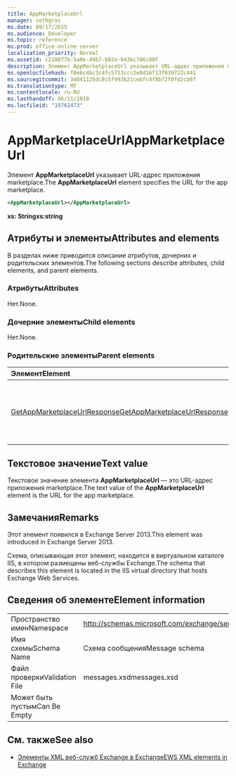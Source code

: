 ```yaml
---
title: AppMarketplaceUrl
manager: sethgros
ms.date: 09/17/2015
ms.audience: Developer
ms.topic: reference
ms.prod: office-online-server
localization_priority: Normal
ms.assetid: c228877b-5a0e-49b7-b82e-043bc786c80f
description: Элемент AppMarketplaceUrl указывает URL-адрес приложения marketplace.
ms.openlocfilehash: f8e6c4bc3c4fc5713ccc2e0d16f13f039722c441
ms.sourcegitcommit: 34041125dc8c5f993b21cebfc4f8b72f0fd2cb6f
ms.translationtype: MT
ms.contentlocale: ru-RU
ms.lasthandoff: 06/11/2018
ms.locfileid: "19761473"
---
```

# <a name="appmarketplaceurl"></a><span data-ttu-id="152c9-103">AppMarketplaceUrl</span><span class="sxs-lookup"><span data-stu-id="152c9-103">AppMarketplaceUrl</span></span>

<span data-ttu-id="152c9-104">Элемент **AppMarketplaceUrl** указывает URL-адрес приложения marketplace.</span><span class="sxs-lookup"><span data-stu-id="152c9-104">The **AppMarketplaceUrl** element specifies the URL for the app marketplace.</span></span> 
  
```XML
<AppMarketplaceUrl></AppMarketplaceUrl>
```

 <span data-ttu-id="152c9-105">**xs: String**</span><span class="sxs-lookup"><span data-stu-id="152c9-105">**xs:string**</span></span>
## <a name="attributes-and-elements"></a><span data-ttu-id="152c9-106">Атрибуты и элементы</span><span class="sxs-lookup"><span data-stu-id="152c9-106">Attributes and elements</span></span>

<span data-ttu-id="152c9-107">В разделах ниже приводится описание атрибутов, дочерних и родительских элементов.</span><span class="sxs-lookup"><span data-stu-id="152c9-107">The following sections describe attributes, child elements, and parent elements.</span></span>
  
### <a name="attributes"></a><span data-ttu-id="152c9-108">Атрибуты</span><span class="sxs-lookup"><span data-stu-id="152c9-108">Attributes</span></span>

<span data-ttu-id="152c9-109">Нет.</span><span class="sxs-lookup"><span data-stu-id="152c9-109">None.</span></span>
  
### <a name="child-elements"></a><span data-ttu-id="152c9-110">Дочерние элементы</span><span class="sxs-lookup"><span data-stu-id="152c9-110">Child elements</span></span>

<span data-ttu-id="152c9-111">Нет.</span><span class="sxs-lookup"><span data-stu-id="152c9-111">None.</span></span>
  
### <a name="parent-elements"></a><span data-ttu-id="152c9-112">Родительские элементы</span><span class="sxs-lookup"><span data-stu-id="152c9-112">Parent elements</span></span>

|<span data-ttu-id="152c9-113">**Элемент**</span><span class="sxs-lookup"><span data-stu-id="152c9-113">**Element**</span></span>|<span data-ttu-id="152c9-114">**Описание**</span><span class="sxs-lookup"><span data-stu-id="152c9-114">**Description**</span></span>|
|:-----|:-----|
|[<span data-ttu-id="152c9-115">GetAppMarketplaceUrlResponse</span><span class="sxs-lookup"><span data-stu-id="152c9-115">GetAppMarketplaceUrlResponse</span></span>](getappmarketplaceurlresponse.md) <br/> |<span data-ttu-id="152c9-116">Задает сообщение ответа на запрос **GetAppMarketplaceUrl** .</span><span class="sxs-lookup"><span data-stu-id="152c9-116">Specifies the response message for a **GetAppMarketplaceUrl** request.</span></span>  <br/> |
   
## <a name="text-value"></a><span data-ttu-id="152c9-117">Текстовое значение</span><span class="sxs-lookup"><span data-stu-id="152c9-117">Text value</span></span>

<span data-ttu-id="152c9-118">Текстовое значение элемента **AppMarketplaceUrl** — это URL-адрес приложения marketplace.</span><span class="sxs-lookup"><span data-stu-id="152c9-118">The text value of the **AppMarketplaceUrl** element is the URL for the app marketplace.</span></span> 
  
## <a name="remarks"></a><span data-ttu-id="152c9-119">Замечания</span><span class="sxs-lookup"><span data-stu-id="152c9-119">Remarks</span></span>

<span data-ttu-id="152c9-120">Этот элемент появился в Exchange Server 2013.</span><span class="sxs-lookup"><span data-stu-id="152c9-120">This element was introduced in Exchange Server 2013.</span></span>
  
<span data-ttu-id="152c9-121">Схема, описывающая этот элемент, находится в виртуальном каталоге IIS, в котором размещены веб-службы Exchange.</span><span class="sxs-lookup"><span data-stu-id="152c9-121">The schema that describes this element is located in the IIS virtual directory that hosts Exchange Web Services.</span></span>
  
## <a name="element-information"></a><span data-ttu-id="152c9-122">Сведения об элементе</span><span class="sxs-lookup"><span data-stu-id="152c9-122">Element information</span></span>

|||
|:-----|:-----|
|<span data-ttu-id="152c9-123">Пространство имен</span><span class="sxs-lookup"><span data-stu-id="152c9-123">Namespace</span></span>  <br/> |http://schemas.microsoft.com/exchange/services/2006/messages  <br/> |
|<span data-ttu-id="152c9-124">Имя схемы</span><span class="sxs-lookup"><span data-stu-id="152c9-124">Schema Name</span></span>  <br/> |<span data-ttu-id="152c9-125">Схема сообщения</span><span class="sxs-lookup"><span data-stu-id="152c9-125">Message schema</span></span>  <br/> |
|<span data-ttu-id="152c9-126">Файл проверки</span><span class="sxs-lookup"><span data-stu-id="152c9-126">Validation File</span></span>  <br/> |<span data-ttu-id="152c9-127">messages.xsd</span><span class="sxs-lookup"><span data-stu-id="152c9-127">messages.xsd</span></span>  <br/> |
|<span data-ttu-id="152c9-128">Может быть пустым</span><span class="sxs-lookup"><span data-stu-id="152c9-128">Can Be Empty</span></span>  <br/> ||
   
## <a name="see-also"></a><span data-ttu-id="152c9-129">См. также</span><span class="sxs-lookup"><span data-stu-id="152c9-129">See also</span></span>

- [<span data-ttu-id="152c9-130">Элементы XML веб-служб Exchange в Exchange</span><span class="sxs-lookup"><span data-stu-id="152c9-130">EWS XML elements in Exchange</span></span>](ews-xml-elements-in-exchange.md)

